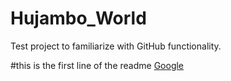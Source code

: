 Hujambo_World
=============

Test project to familiarize with GitHub functionality.

#this is the first line of the readme [Google](http://google.com)
